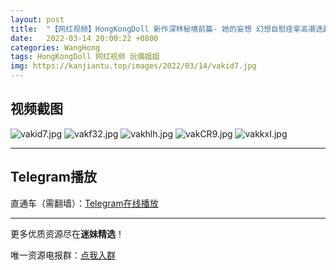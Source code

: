 ```yaml
---
layout: post
title:  "【网红视频】HongKongDoll 新作深林秘境前篇- 她的妄想 幻想自慰痉挛高潮迭起"
date:   2022-03-14 20:00:22 +0800
categories: WangHong
tags: HongKongDoll 网红视频 玩偶姐姐
img: https://kanjiantu.top/images/2022/03/14/vakid7.jpg
---
```



## 视频截图

![vakid7.jpg](https://kanjiantu.top/images/2022/03/14/vakid7.jpg)
![vakf32.jpg](https://kanjiantu.top/images/2022/03/14/vakf32.jpg)
![vakhlh.jpg](https://kanjiantu.top/images/2022/03/14/vakhlh.jpg)
![vakCR9.jpg](https://kanjiantu.top/images/2022/03/14/vakCR9.jpg)
![vakkxI.jpg](https://kanjiantu.top/images/2022/03/14/vakkxI.jpg)

* * *
## Telegram播放

直通车（需翻墙）：[Telegram在线播放](https://t.me/mimeijingxuan/37)

* * *
更多优质资源尽在**迷妹精选**！

唯一资源电报群：[点我入群](https://t.me/mimeijingxuan)


